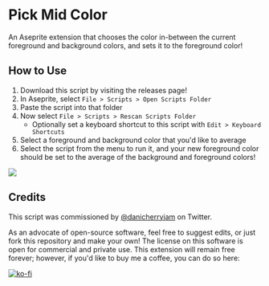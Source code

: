 # Pick Mid Color
An Aseprite extension that chooses the color in-between the current foreground and background colors, and sets it to the foreground color!

## How to Use

1. Download this script by visiting the releases page!
2. In Aseprite, select `File > Scripts > Open Scripts Folder`
3. Paste the script into that folder
4. Now select `File > Scripts > Rescan Scripts Folder`
    * Optionally set a keyboard shortcut to this script with `Edit > Keyboard Shortcuts`
5. Select a foreground and background color that you'd like to average
6. Select the script from the menu to run it, and your new foreground color should be set to the average of the background and foreground colors!

![](https://media.giphy.com/media/COx75VMOlkYVq5iIrh/giphy-downsized.gif)

## Credits

This script was commissioned by [@danicherryjam](https://twitter.com/danicherryjam) on Twitter.

As an advocate of open-source software, feel free to suggest edits, or just fork this repository and make your own! The license on this software is open for commercial and private use. This extension will remain free forever; however, if you'd like to buy me a coffee, you can do so here: 

[![ko-fi](https://ko-fi.com/img/githubbutton_sm.svg)](https://ko-fi.com/L3L766S5F)
